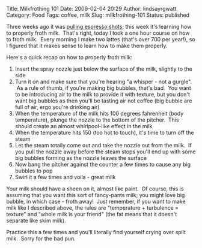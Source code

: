 Title: Milkfrothing 101
Date: 2009-02-04 20:29
Author: lindsayrgwatt
Category: Food
Tags: coffee, milk
Slug: milkfrothing-101
Status: published

Three weeks ago it was [pulling espresso shots](http://lindsayrgwatt.com/blog/2009/01/the-perfect-pull/); this week it's learning how to properly froth milk.  That's right, today I took a one hour course on how to froth milk.  Every morning I make two lattes (that's over 700 per year!), so I figured that it makes sense to learn how to make them properly.

Here's a quick recap on how to properly froth milk:

1.  Insert the spray nozzle just below the surface of the milk, slightly to the side
2.  Turn it on and make sure that you're hearing "a whisper - not a gurgle".  As a rule of thumb, if you're making big bubbles, that's bad.  You want to be introducing air to the milk to provide it with texture, but you don't want big bubbles as then you'll be tasting air not coffee (big bubble are full of air, ergo you're drinking air)
3.  When the temperature of the milk hits 100 degrees fahrenheit (body temperature), plunge the nozzle to the bottom of the pitcher.  This should create an almost whirlpool-like effect in the milk
4.  When the temperature hits 150 (too hot to touch), it's time to turn off the steam
5.  Let the steam totally come out and take the nozzle out from the milk.  If you pull the nozzle away before the steam stops you'll end up with some big bubbles forming as the nozzle leaves the surface
6.  Now bang the pitcher against the counter a few times to cause any big bubbles to pop
7.  Swirl it a few times and voila - great milk

Your milk should have a sheen on it, almost like paint.  Of course, this is assuming that you want this sort of fancy-pants milk; you might love big bubble, in which case - froth away!  Just remember, if you want to make milk like I described above, the rules are "temperature + turbulence = texture" and "whole milk is your friend" (the fat means that it doesn't separate like skim milk).

Practice this a few times and you'll literally find yourself crying over spilt milk.  Sorry for the bad pun.

